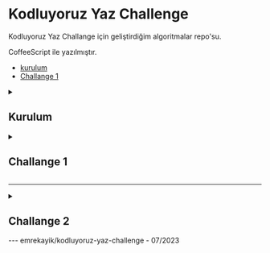 # Kodluyoruz Yaz Challenge

Kodluyoruz Yaz Challange için geliştirdiğim algoritmalar repo'su.

CoffeeScript ile yazılmıştır.

- [kurulum](#kurulum)
- [Challange 1](#challange-1)


<details>
<summary>

## Kurulum

</summary>

```bash
git clone https://github.com/emrekayik/kodluyoruz-yaz-challenge.git
cd kodluyoruz-yaz-challenge
npm install
```
sonra her hafta için ayrı ayrı çalıştırabilirsiniz.
örneğin challange-1'deki easy algoritmasını çalıştırmak için:
```bash
cd challange-1
../node_modules/.bin/coffee -c -o output/ src/
node .\output\easy.js
```
</details>

<details>
<summary>

## Challange 1
</summary>

#### [Easy](/challange-1/src/easy.coffee): Kullanıcının doğum tarihini alarak kaç yaşında olduğunu bulan bir algoritma
Kaynaklar:
- [javascript.info/date](https://javascript.info/date)

#### [Medium](/challange-1/src/medium.coffee): Kullanıcıdan bir metin alacağız ve  bu metnin içindeki en çok tekrar eden harfi bulmalı ve kaç kere tekrar ettiğini göstermeli.
Kaynaklar:
- [javascript.info/string](https://javascript.info/string)

#### [Hard](/challange-1/src/hard.coffee): Kullanıcıdan bir metin alacağız ve bu metindeki kelimeleri bir diziye atacağız. Daha sonra bu kelimeleri tekrar etme sayılarına göre sıralayacağız. En çok tekrar eden kelimeden en az tekrar eden kelimeye doğru sıralanmış bir dizi döndüreceğiz.
Kaynaklar:
- [javascript.info/array](https://javascript.info/array)
</details>

---

<details>
<summary>

## Challange 2
</summary>

#### [Easy](/challange-2/src/easy.coffee): Kullanıcıdan bir sayı alan ve bu sayının asal olup olmadığını bulan bir algoritma
Kaynaklar:
- [coffeeScript resmi dokümanı](https://coffeescript.org)

#### [Medium](/challange-2/src/medium.coffee): Kullanıcıdan kelime alan ve bu kelimedeki harfleri büyük harflere dönüştüren bir algoritma.
Kaynaklar:
- [mozilla/javascript/charCodeAt](https://developer.mozilla.org/en-US/docs/Web/JavaScript/Reference/Global_Objects/String/charCodeAt)
- [mozilla/javascript/fromCharCode](https://developer.mozilla.org/en-US/docs/Web/JavaScript/Reference/Global_Objects/String/fromCharCode)

#### [Hard](/challange-2/src/hard.coffee): şirket, bir ürünü üretmek ve satmak için belirli bir maliyet ve satış fiyatı hesaplamaktadır. Kaç adet ürünün satılması durumunda şirketin kar edeceğini bulan bir algoritma
Kaynaklar:
- Kaynak yok - çok uğraştırdı
</details>
---
emrekayik/kodluyoruz-yaz-challenge - 07/2023